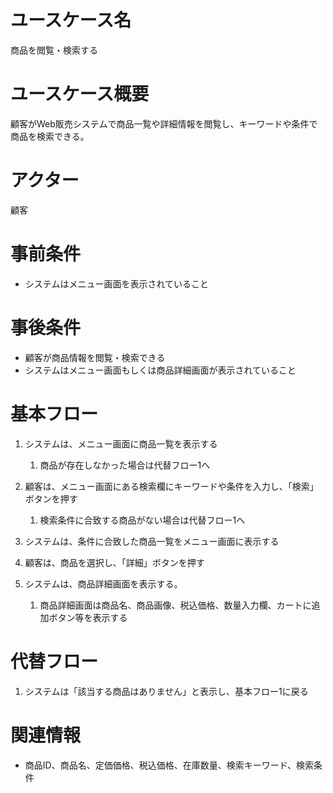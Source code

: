 # ユースケース名
商品を閲覧・検索する

# ユースケース概要
顧客がWeb販売システムで商品一覧や詳細情報を閲覧し、キーワードや条件で商品を検索できる。

# アクター
顧客

# 事前条件
- システムはメニュー画面を表示されていること

# 事後条件
- 顧客が商品情報を閲覧・検索できる
- システムはメニュー画面もしくは商品詳細画面が表示されていること

# 基本フロー
1. システムは、メニュー画面に商品一覧を表示する
   1. 商品が存在しなかった場合は代替フロー1へ
2. 顧客は、メニュー画面にある検索欄にキーワードや条件を入力し、「検索」ボタンを押す  
   1. 検索条件に合致する商品がない場合は代替フロー1へ

5. システムは、条件に合致した商品一覧をメニュー画面に表示する
6. 顧客は、商品を選択し、「詳細」ボタンを押す
7. システムは、商品詳細画面を表示する。
   1. 商品詳細画面は商品名、商品画像、税込価格、数量入力欄、カートに追加ボタン等を表示する

# 代替フロー
1. システムは「該当する商品はありません」と表示し、基本フロー1に戻る

# 関連情報
- 商品ID、商品名、定価価格、税込価格、在庫数量、検索キーワード、検索条件